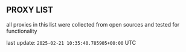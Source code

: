## PROXY LIST

all proxies in this list were collected from open sources and tested for functionality

last update: `2025-02-21 10:35:40.785905+00:00` UTC